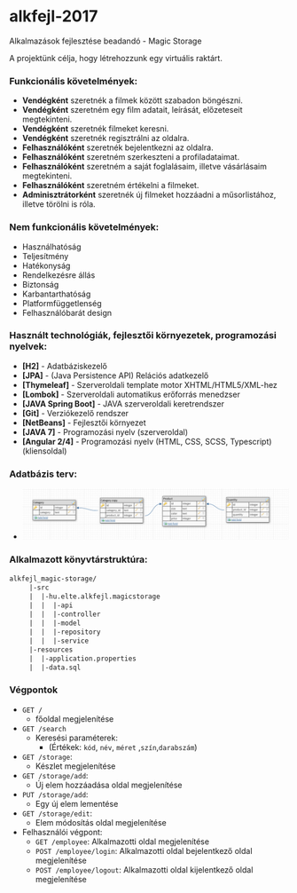 # alkfejl-2017
Alkalmazások fejlesztése beadandó - Magic Storage

A projektünk célja, hogy létrehozzunk egy virtuális raktárt.

### Funkcionális követelmények:
+ **Vendégként** szeretnék a filmek között szabadon böngészni.
+ **Vendégként** szeretném egy film adatait, leírását, előzeteseit megtekinteni.
+ **Vendégként** szeretnék filmeket keresni.
+ **Vendégként** szeretnék regisztrálni az oldalra.
+ **Felhasználóként** szeretnék bejelentkezni az oldalra.
+ **Felhasználóként** szeretném szerkeszteni a profiladataimat.
+ **Felhasználóként** szeretném a saját foglalásaim, illetve vásárlásaim megtekinteni.
+ **Felhasználóként** szeretném értékelni a filmeket.
+ **Adminisztrátorként** szeretnék új filmeket hozzáadni a műsorlistához, illetve törölni is róla.

### Nem funkcionális követelmények:
+ Használhatóság
+ Teljesítmény
+ Hatékonyság
+ Rendelkezésre állás
+ Biztonság
+ Karbantarthatóság
+ Platformfüggetlenség
+ Felhasználóbarát design

### Használt technológiák, fejlesztői környezetek, programozási nyelvek:
+ **[H2]** - Adatbáziskezelő
+ **[JPA]** - (Java Persistence API) Relációs adatkezelő
+ **[Thymeleaf]** - Szerveroldali template motor XHTML/HTML5/XML-hez
+ **[Lombok]** - Szerveroldali automatikus erőforrás menedzser
+ **[JAVA Spring Boot]** - JAVA szerveroldali keretrendszer
+ **[Git]** - Verziókezelő rendszer
+ **[NetBeans]** - Fejlesztői környezet
+ **[JAVA 7]** - Programozási nyelv (szerveroldal)
+ **[Angular 2/4]** - Programozási nyelv (HTML, CSS, SCSS, Typescript) (kliensoldal)


### Adatbázis terv:
- ![alt text](https://github.com/laszlokelemen/alkfejl-2017/blob/master/DatabaseBasicModel.PNG)

### Alkalmazott könyvtárstruktúra:
```
alkfejl_magic-storage/
     |-src                                   
     |  |-hu.elte.alkfejl.magicstorage         
     |  |  |-api                              
     |  |  |-controller                        
     |  |  |-model                            
     |  |  |-repository                        
     |  |  |-service                           
     |-resources                               
     |  |-application.properties               
     |  |-data.sql                             
```
### Végpontok
 - `GET / `
     - főoldal megjelenítése
 - `GET /search`
    - Keresési paraméterek:
        - (Értékek: `kód`, `név`, `méret` ,`szín`,`darabszám`)
 - `GET /storage`:
    - Készlet megjelenítése 
 - `GET /storage/add`:
    - Új elem hozzáadása oldal megjelenítése
 - `PUT /storage/add`:
    - Egy új elem lementése
 - `GET /storage/edit`:
    - Elem módosítás oldal megjelenítése
 - Felhasználói végpont:
    - `GET /employee`: Alkalmazotti oldal megjelenítése
    - `POST /employee/login`: Alkalmazotti oldal bejelentkező oldal megjelenítése
    - `POST /employee/logout`: Alkalmazotti oldal kijelentkező oldal megjelenítése
   







